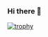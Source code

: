 ### Hi there 👋

[![trophy](https://github-profile-trophy.vercel.app/?username=joshuajy03)](https://github.com/ryo-ma/github-profile-trophy)
